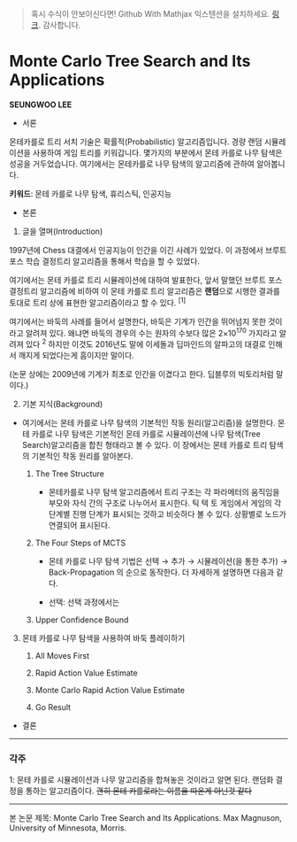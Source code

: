 > 혹시 수식이 안보이신다면! Github With Mathjax 익스텐션을 설치하세요. [링크](https://chrome.google.com/webstore/detail/github-with-mathjax/ioemnmodlmafdkllaclgeombjnmnbima?utm_source=chrome-ntp-icon). 감사합니다.

# Monte Carlo Tree Search and Its Applications

**SEUNGWOO LEE**

- 서론

몬테카를로 트리 서치 기술은 확률적(Probabilistic) 알고리즘입니다. 경량 랜덤 시뮬레이션을 사용하여 게임 트리를 키워갑니다. 몇가지의 부분에서 몬테 카를로 나무 탐색은 성공을 거두었습니다. 여기에서는 몬테카를로 나무 탐색의 알고리즘에 관하여 알아봅니다.

**키워드**: 몬테 카를로 나무 탐색, 휴리스틱, 인공지능

- 본론

1. 글을 열며(Introduction)

1997년에 Chess 대결에서 인공지능이 인간을 이긴 사례가 있었다. 이 과정에서 브루트 포스 학습 결정트리 알고리즘을 통해서 학습을 할 수 있었다.

여기에서는 몬테 카를로 트리 시뮬레이션에 대하여 발표한다, 앞서 말했던 브루트 포스 결정트리 알고리즘에 비하여 이 몬테 카를로 트리 알고리즘은 **랜덤**으로 시행한 결과를 토대로 트리 상에 표현한 알고리즘이라고 할 수 있다. <sup>[1]</sup>

여기에서는 바둑의 사례를 들어서 설명한다, 바둑은 기계가 인간을 뛰어넘지 못한 것이라고 알려져 있다. 왜냐면 바둑의 경우의 수는 원자의 수보다 많은 2×10<sup>170</sup> 가지라고 알려져 있다 <sup>2</sup> 하지만 이것도 2016년도 말에 이세돌과 딥마인드의 알파고의 대결로 인해서 깨지게 되었다는게 흠이지만 말이다.

(논문 상에는 2009년에 기계가 최초로 인간을 이겼다고 한다. 딥블루의 빅토리처럼 말이다.)

2. 기본 지식(Background)

- 여기에서는 몬테 카를로 나무 탐색의 기본적인 작동 원리(알고리즘)을 설명한다. 몬테 카를로 나무 탐색은 기본적인 몬테 카를로 시뮬레이션에 나무 탐색(Tree Search)알고리즘을 합친 형태라고 볼 수 있다. 이 장에서는 몬테 카를로 트리 탐색의 기본적인 작동 원리를 알아본다.

	1. The Tree Structure

		- 몬테카를로 나무 탐색 알고리즘에서 트리 구조는 각 파라메터의 움직임을 부모와 자식 간의 구조로 나누어서 표시한다. 틱 텍 토 게임에서 게임의 각 단계별 진행 단계가 표시되는 것하고 비슷하다 볼 수 있다. 상황별로 노드가 연결되어 표시된다.

	2. The Four Steps of MCTS

		- 몬테 카를로 나무 탐색 기법은 선택 → 추가 → 시뮬레이션(을 통한 추가) → Back-Propagation 의 순으로 동작한다. 더 자세하게 설명하면 다음과 같다.

		- 선택: 선택 과정에서는 

	3. Upper Confidence Bound

3. 몬테 카를로 나무 탐색을 사용하여 바둑 플레이하기

	1. All Moves First

	2. Rapid Action Value Estimate

	3. Monte Carlo Rapid Action Value Estimate

	4. Go Result

- 결론

-------------

### 각주

1: 몬테 카를로 시뮬레이션과 나무 알고리즘을 합쳐놓은 것이라고 알면 된다. 랜덤화 결정을 통하는 알고리즘이다. ~~괜히 몬테 카를로라는 이름을 따온게 아닌것 같다~~

-------------

본 논문 제목: Monte Carlo Tree Search and Its Applications. Max Magnuson, University of Minnesota, Morris.